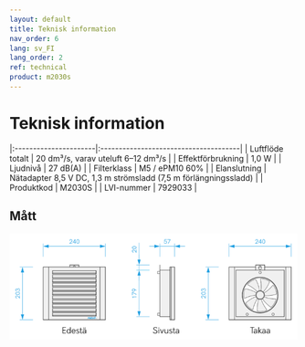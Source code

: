 ```yaml
---
layout: default
title: Teknisk information
nav_order: 6
lang: sv_FI
lang_order: 2
ref: technical
product: m2030s
---
```


# Teknisk information

|:----------------------|:--------------------------------------|
| Luftflöde totalt     | 20 dm³/s, varav uteluft 6–12 dm³/s  |
| Effektförbrukning          | 1,0 W                                 |
| Ljudnivå              | 27 dB(A)                              |
| Filterklass        | M5 / ePM10 60%                        |
| Elanslutning         | Nätadapter 8,5 V DC, 1,3 m strömsladd (7,5 m förlängningssladd)  |
| Produktkod            | M2030S                                |
| LVI-nummer          | 7929033                               |

## Mått
<p><img src="/assets/images/m2030s-dim-1.1-FI.png" width="550px" /></p>
